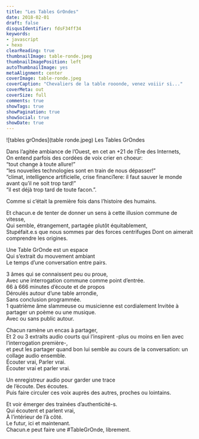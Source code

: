 ```yaml
---
title: "Les Tables GrOndes"
date: 2018-02-01
draft: false
disqusIdentifier: fdsF34ff34
keywords:
- javascript
- hexo
clearReading: true
thumbnailImage: table-ronde.jpeg
thumbnailImagePosition: left
autoThumbnailImage: yes
metaAlignment: center
coverImage: table-ronde.jpeg
coverCaption: "Chevaliers de la table rooonde, venez voiiir si..."
coverMeta: out
coverSize: full
comments: true
showTags: true
showPagination: true
showSocial: true
showDate: true
---
```


![tables grOndes](table ronde.jpeg)
Les Tables GrOndes

Dans l’agitée ambiance de l’Ouest, en cet an +21 de l’Ère des Internets,   
On entend parfois des cordées de voix crier en choeur:   
“tout change à toute allure!”   
“les nouvelles technologies sont en train de nous dépasser!”    
”climat, intelligence artificielle, crise financi1ere: il faut sauver le monde avant qu’il ne soit trop tard!”   
“il est déjà trop tard de toute facon.”.   
   
Comme si c’était la première fois dans l’histoire des humains.   
   
Et chacun.e de tenter de donner un sens à cette illusion commune de vitesse,     
Qui semble, étrangement, partagée plutôt équitablement,   
Stupéfait.e.s  que nous sommes par des forces centrifuges Dont on aimerait comprendre les origines.   
   
   
Une Table GrOnde est un espace    
Qui s’extrait du mouvement ambiant    
Le temps d’une conversation entre pairs.    
     
3 âmes qui se connaissent peu ou proue,    
Avec une interrogation commune comme point d’entrée.    
66 à 666 minutes d’écoute et de propos     
Déroulés autour d’une table arrondie,     
Sans conclusion programmée.    
1 quatrième âme slammeuse ou musicienne est cordialement Invitée à partager un poème ou une musique.    
Avec ou sans public autour.    
    
Chacun ramène un encas à partager,    
Et 2 ou 3 extraits audio courts qui l’inspirent -plus ou moins en lien avec l’interrogation première-,     
et peut les partager quand bon lui semble au cours de la conversation: un collage audio ensemble.    
Écouter vrai, Parler vrai.    
Écouter vrai et parler vrai.     
    
Un enregistreur audio pour garder une trace     
de l’écoute. Des écoutes.     
Puis faire circuler ces voix auprès des autres, proches ou lointains.    
    
Et voir émerger des trainées d’authenticité-s.     
Qui écoutent et parlent vrai,     
À l’intérieur de l’à côté.    
Le futur, ici et maintenant.    
Chacun.e peut faire une #TableGrOnde, librement.    
